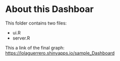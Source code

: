 # About this Dashboar

This folder contains two files:
  - ui.R
  - server.R


This a link of the final graph:  
https://lolaguerrero.shinyapps.io/sample_Dashboard
